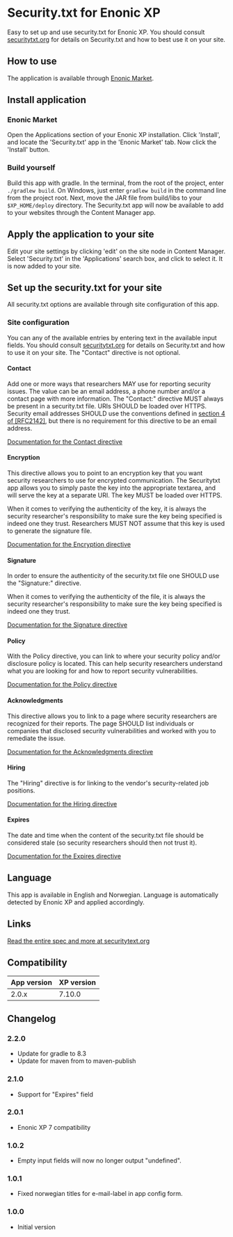 # Security.txt for Enonic XP
Easy to set up and use security.txt for Enonic XP. You should consult [securitytxt.org](https://securitytxt.org/) for details on Security.txt and how to best use it on your site.

## How to use
The application is available through [Enonic Market](https://market.enonic.com/vendors/bouvet/securitytxt).

## Install application

### Enonic Market
Open the Applications section of your Enonic XP installation. Click 'Install', 
and locate the 'Security.txt' app in the 'Enonic Market' tab. Now click the 'Install'
button.

### Build yourself
Build this app with gradle. In the terminal, from the root of the project, enter `./gradlew build`. On Windows, just enter `gradlew build`
in the command line from the project root. Next, move the JAR file from build/libs to your `$XP_HOME/deploy` directory. The Security.txt
app will now be available to add to your websites through the Content Manager app.

## Apply the application to your site
Edit your site settings by clicking 'edit' on the site node in Content Manager. Select 'Security.txt'
in the 'Applications' search box, and click to select it. It is now added to your site.

## Set up the security.txt for your site
All security.txt options are available through site configuration of this app.

### Site configuration
You can any of the available entries by entering text in the available input fields. You should consult [securitytxt.org](https://securitytxt.org/) for details on Security.txt and how to use it on your site. The "Contact" directive is not optional. 

#### Contact
Add one or more ways that researchers MAY use for reporting security issues.  The value can be an email address, a phone number and/or a contact page with more information.  The "Contact:" directive MUST always be present in a security.txt file.  URIs SHOULD be loaded over HTTPS.  Security email addresses SHOULD use the conventions defined in [section 4 of [RFC2142]](https://tools.ietf.org/html/rfc2142#section-4), but there is no requirement for this directive to be an email address.

[Documentation for the Contact directive](https://tools.ietf.org/html/draft-foudil-securitytxt-03#section-3.3)

#### Encryption
This directive allows you to point to an encryption key that you want security researchers to use for encrypted communication.  The Securitytxt app allows you to simply paste the key into the appropriate textarea, and will serve the key at a separate URI. The key MUST be loaded over HTTPS.

When it comes to verifying the authenticity of the key, it is always the security researcher's responsibility to make sure the key being specified is indeed one they trust.  Researchers MUST NOT assume that this key is used to generate the signature file.

[Documentation for the Encryption directive](https://tools.ietf.org/html/draft-foudil-securitytxt-03#section-3.4)

#### Signature
In order to ensure the authenticity of the security.txt file one SHOULD use the "Signature:" directive.

When it comes to verifying the authenticity of the file, it is always the security researcher's responsibility to make sure the key being specified is indeed one they trust.

[Documentation for the Signature directive](https://tools.ietf.org/html/draft-foudil-securitytxt-03#section-3.5)

#### Policy
With the Policy directive, you can link to where your security policy and/or disclosure policy is located.  This can help security researchers understand what you are looking for and how to report security vulnerabilities.

[Documentation for the Policy directive](https://tools.ietf.org/html/draft-foudil-securitytxt-03#section-3.6)

#### Acknowledgments
This directive allows you to link to a page where security researchers are recognized for their reports.  The page SHOULD list individuals or companies that disclosed security vulnerabilities and worked with you to remediate the issue.

[Documentation for the Acknowledgments directive](https://tools.ietf.org/html/draft-foudil-securitytxt-03#section-3.7)

#### Hiring
The "Hiring" directive is for linking to the vendor's security-related job positions.

[Documentation for the Hiring directive](https://tools.ietf.org/html/draft-foudil-securitytxt-03#section-3.8)

#### Expires
The date and time when the content of the security.txt file should be considered stale (so security researchers should then not trust it).

[Documentation for the Expires directive](https://www.rfc-editor.org/rfc/rfc9116#section-2.5.5)

## Language
This app is available in English and Norwegian. Language is automatically detected by Enonic XP and applied accordingly.

## Links
[Read the entire spec and more at securitytext.org](https://securitytext.org/)

## Compatibility

| App version | XP version |
| ----------- | ---------- |
| 2.0.x | 7.10.0 |

## Changelog

### 2.2.0
* Update for gradle to 8.3
* Update for maven from to maven-publish 

### 2.1.0
* Support for "Expires" field

### 2.0.1
* Enonic XP 7 compatibility

### 1.0.2

* Empty input fields will now no longer output "undefined".

### 1.0.1

* Fixed norwegian titles for e-mail-label in app config form.

### 1.0.0

* Initial version
